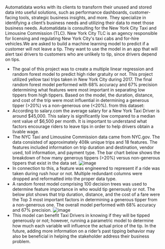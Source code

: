 Automatidata works with its clients to transform their unused and stored data into useful solutions, such as performance dashboards, customer-facing tools, strategic business insights, and more. They specialize in identifying a client’s business needs and utilizing their data to meet those business needs. 
Automatidata is consulting for the New York City Taxi and Limousine Commission (TLC). New York City TLC is an agency responsible for licensing and regulating New York City's taxi cabs and for-hire vehicles.We are asked to build a machine learning model to predict if a customer will not leave a tip. They want to use the model in an app that will alert taxi drivers to customers who are unlikely to tip, since drivers depend on tips.

- The goal of this project was to create a multiple linear regression and random forest model to predict high rider gratuity or not. This project utilized yellow taxi trips taken in New York City during 2017. The final random forest model performed with 68% accuracy and 67% precision determining what features were most important in separating low tippers from high tippers. Based on the model, the duration, distance, and cost of the trip were most influential in determining a generous tipper (>20%) vs a non-generous one (<20%). 
from this dataset: 
- According to salary.com the average salary for a New York Taxi Driver is around $45,000. This salary is significantly low compared to a median rent value of $6,500 per month. It is important to understand what factors encourage riders to leave tips in order to help drivers obtain a livable wage.
- The NYC Taxi and Limousine Commission data came from NYC.gov. The data consisted of approximately 408k unique trips and 18 features. The features included information on trip duration and destination, vendor used, toll information, and payment type. The bar chart below shows the breakdown of how many generous tippers (>20%) versus non-generous tippers that exist in the data set.
 ![image](https://github.com/RoniF-pixel/Projects/assets/121540731/00f5dcff-5858-4512-8253-f94972e13fc5)
- In connection to this, a feature was engineered to represent if a ride was taken during rush hour or not. Multiple redundant columns were dropped and reformatted into the proper data type.
- A random forest model comprising 100 decision trees was used to determine feature importance in who would tip generously or not. The below plot shows that trip duration, distance, and the cost of a fare were the Top 3 most important factors in determining a generous tipper from a non-generous one. The overall model performed with 68% accuracy and 67% precision. 
![image](https://github.com/RoniF-pixel/Projects/assets/121540731/0f2d8977-9d90-4026-b83a-062f47d91daf)
- This model can benefit Taxi Drivers in knowing if they will be tipped generously or not; however, running a parametric model to determine how much each variable will influence the actual price of the tip. In the future, adding more information on a rider’s past tipping behavior may also be beneficial in helping the stakeholder address their business problem. 
